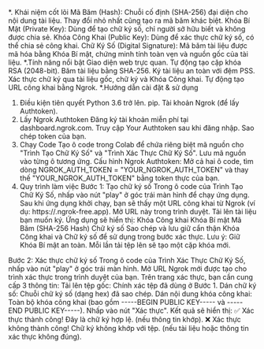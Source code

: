 *. Khái niệm cốt lõi
Mã Băm (Hash): Chuỗi cố định (SHA-256) đại diện cho nội dung tài liệu. Thay đổi nhỏ nhất cũng tạo ra mã băm khác biệt.
Khóa Bí Mật (Private Key): Dùng để tạo chữ ký số, chỉ người sở hữu biết và không được chia sẻ.
Khóa Công Khai (Public Key): Dùng để xác thực chữ ký số, có thể chia sẻ công khai.
Chữ Ký Số (Digital Signature): Mã băm tài liệu được mã hóa bằng Khóa Bí mật, chứng minh tính toàn vẹn và nguồn gốc của tài liệu.
*.Tính năng nổi bật
Giao diện web trực quan.
Tự động tạo cặp khóa RSA (2048-bit).
Băm tài liệu bằng SHA-256.
Ký tài liệu an toàn với đệm PSS.
Xác thực chữ ký qua tài liệu gốc, chữ ký và Khóa Công khai.
Tự động tạo URL công khai bằng Ngrok.
*.Hướng dẫn cài đặt & sử dụng
1. Điều kiện tiên quyết
Python 3.6 trở lên.
pip.
Tài khoản Ngrok (để lấy Authtoken).
2. Lấy Ngrok Authtoken
Đăng ký tài khoản miễn phí tại dashboard.ngrok.com.
Truy cập Your Authtoken sau khi đăng nhập.
Sao chép token của bạn.
3. Chạy Code
Tạo ô code trong Colab để chứa riêng biệt mã nguồn cho "Trình Tạo Chữ Ký Số" và "Trình Xác Thực Chữ Ký Số".
Lưu mã nguồn vào từng ô tương ứng.
Cấu hình Ngrok Authtoken: Mở cả hai ô code, tìm dòng NGROK_AUTH_TOKEN = "YOUR_NGROK_AUTH_TOKEN" và thay thế "YOUR_NGROK_AUTH_TOKEN" bằng token thực của bạn.
4. Quy trình làm việc
Bước 1: Tạo chữ ký số
Trong ô code của Trình Tạo Chữ Ký Số, nhấp vào nút "play" ở góc trái màn hình để chạy ứng dụng.
Sau khi ứng dụng khởi chạy, bạn sẽ thấy một URL công khai từ Ngrok (ví dụ: https://<random-string>.ngrok-free.app). Mở URL này trong trình duyệt.
Tải lên tài liệu bạn muốn ký. Ứng dụng sẽ hiển thị:
Khóa Công khai
Khóa Bí mật
Mã Băm (SHA-256 Hash)
Chữ ký số
Sao chép và lưu giữ cẩn thận Khóa Công khai và Chữ ký số để sử dụng trong bước xác thực.
Lưu ý: Giữ Khóa Bí mật an toàn. Mỗi lần tải tệp lên sẽ tạo một cặp khóa mới.

Bước 2: Xác thực chữ ký số
Trong ô code của Trình Xác Thực Chữ Ký Số, nhấp vào nút "play" ở góc trái màn hình.
Mở URL Ngrok mới được tạo cho trình xác thực trong trình duyệt của bạn.
Trên trang xác thực, bạn cần cung cấp 3 thông tin:
Tải lên tệp gốc: Chính xác tệp đã dùng ở Bước 1.
Dán chữ ký số: Chuỗi chữ ký số (dạng hex) đã sao chép.
Dán nội dung khóa công khai: Toàn bộ khóa công khai (bao gồm -----BEGIN PUBLIC KEY----- và -----END PUBLIC KEY-----).
Nhấp vào nút "Xác thực".
Kết quả sẽ hiển thị:
✅ Xác thực thành công! Đây là chữ ký hợp lệ. (nếu thông tin khớp).
❌ Xác thực không thành công! Chữ ký không khớp với tệp. (nếu tài liệu hoặc thông tin xác thực không đúng).

